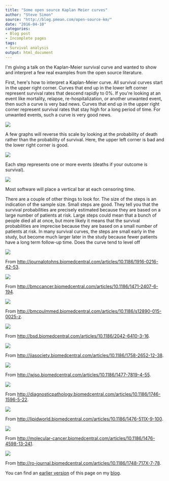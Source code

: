 ```yaml
---
title: "Some open source Kaplan Meier curves"
author: "Steve Simon"
source: "http://blog.pmean.com/open-source-km/"
date: "2016-04-10"
categories:
- Blog post
- Incomplete pages
tags:
- Survival analysis
output: html_document
---
```


I'm giving a talk on the Kaplan-Meier survival curve and wanted to show and interpret a few real examples from the open source literature.

<!---More--->

First, here's how to interpret a Kaplan-Meier curve. All survival curves start in the upper right corner. Curves that end up in the lower left corner represent survival rates that descend rapidly to 0%. If you're looking at an event like mortality, relapse, re-hospitalization, or another unwanted event, then such a curve is very bad news. Curves that end up in the upper right corner represent survival rates that stay high for a long period of time. For unwanted events, such a curve is very good news.

![](http://www.pmean.com/new-images/16/open-source-km01.bmp)

A few graphs will reverse this scale by looking at the probability of death rather than the probability of survival. Here, the upper left corner is bad and the lower right corner is good.

![](http://www.pmean.com/new-images/16/open-source-km02.bmp)

Each step represents one or more events (deaths if your outcome is survival).

![](http://www.pmean.com/new-images/16/open-source-km03.bmp)

Most software will place a vertical bar at each censoring time.

There are a couple of other things to look for. The size of the steps is an indication of the sample size. Small steps are good. They tell you that the survival probabilities are precisely estimated because they are based on a large number of patients at risk. Large steps could mean that a bunch of people died all at once, but more likely it means that the survival probabilities are imprecise because they are based on a small number of patients at risk. In many survival curves, the steps are small early in the study, but become much larger later in the study because fewer patients have a long term follow-up time. Does the curve tend to level off

![](http://www.pmean.com/new-images/16/open-source-km04.jpg)

From
<http://journalotohns.biomedcentral.com/articles/10.1186/1916-0216-42-53>.

![](http://www.pmean.com/new-images/16/open-source-km05.jpg)

From
<http://bmccancer.biomedcentral.com/articles/10.1186/1471-2407-6-194>.

![](http://www.pmean.com/new-images/16/open-source-km06.gif)

From
<http://bmcpulmmed.biomedcentral.com/articles/10.1186/s12890-015-0025-z>.

![](http://www.pmean.com/new-images/16/open-source-km07.jpg)

From <http://bsd.biomedcentral.com/articles/10.1186/2042-6410-3-16>.

![](http://www.pmean.com/new-images/16/open-source-km08.jpg)

From
<http://jiasociety.biomedcentral.com/articles/10.1186/1758-2652-12-38>.

![](http://www.pmean.com/new-images/16/open-source-km09.jpg)

From <http://wjso.biomedcentral.com/articles/10.1186/1477-7819-4-55>.

![](http://www.pmean.com/new-images/16/open-source-km10.jpg)

From
<http://diagnosticpathology.biomedcentral.com/articles/10.1186/1746-1596-5-22>.

![](http://www.pmean.com/new-images/16/open-source-km11.jpg)

From
<http://lipidworld.biomedcentral.com/articles/10.1186/1476-511X-9-100>.

![](http://www.pmean.com/new-images/16/open-source-km12.jpg)

From
<http://molecular-cancer.biomedcentral.com/articles/10.1186/1476-4598-13-241>.

![](http://www.pmean.com/new-images/16/open-source-km13.jpg)

From
<http://ro-journal.biomedcentral.com/articles/10.1186/1748-717X-7-78>.


You can find an [earlier version][sim1] of this page on my [blog][sim2].

[sim1]: http://blog.pmean.com/open-source-km/
[sim2]: http://blog.pmean.com
